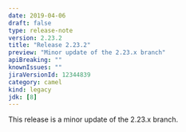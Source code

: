 ```yaml
---
date: 2019-04-06
draft: false 
type: release-note
version: 2.23.2
title: "Release 2.23.2"
preview: "Minor update of the 2.23.x branch"
apiBreaking: ""
knownIssues: ""
jiraVersionId: 12344839
category: camel
kind: legacy
jdk: [8]
---
```


This release is a minor update of the 2.23.x branch.
